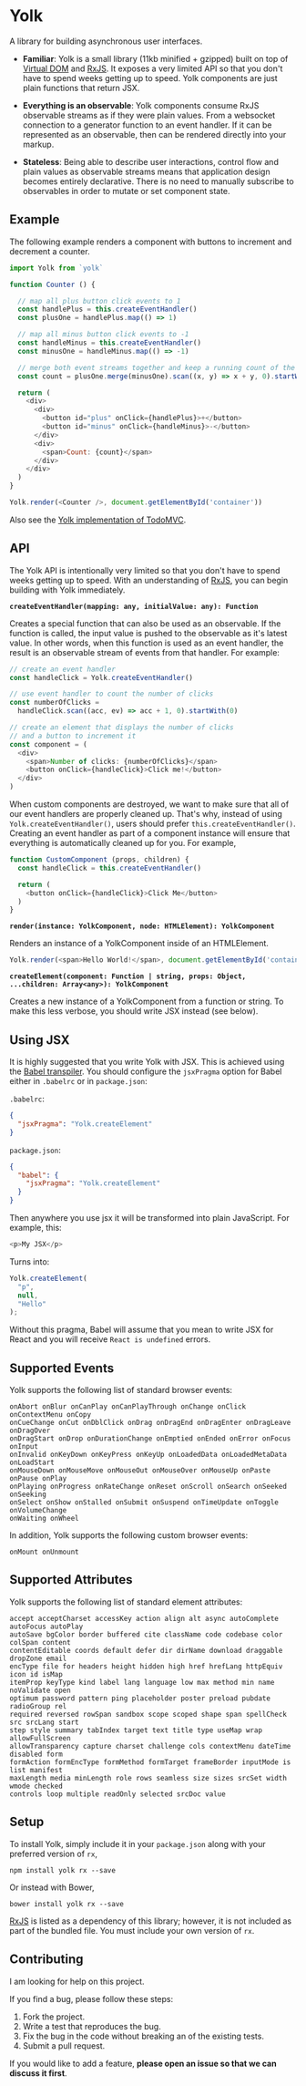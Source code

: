 # Yolk

A library for building asynchronous user interfaces.

* __Familiar__: Yolk is a small library (11kb minified + gzipped) built on top of [Virtual DOM](https://github.com/Matt-Esch/virtual-dom) and [RxJS](https://github.com/Reactive-Extensions/RxJS). It exposes a very limited API so that you don't have to spend weeks getting up to speed. Yolk components are just plain functions that return JSX.

* __Everything is an observable__: Yolk components consume RxJS observable streams as if they were plain values. From a websocket connection to a generator function to an event handler. If it can be represented as an observable, then can be rendered directly into your markup.

* __Stateless__: Being able to describe user interactions, control flow and plain values as observable streams means that application design becomes entirely declarative. There is no need to manually subscribe to observables in order to mutate or set component state.

## Example

The following example renders a component with buttons to increment and decrement a counter.

```js
import Yolk from `yolk`

function Counter () {

  // map all plus button click events to 1
  const handlePlus = this.createEventHandler()
  const plusOne = handlePlus.map(() => 1)

  // map all minus button click events to -1
  const handleMinus = this.createEventHandler()
  const minusOne = handleMinus.map(() => -1)

  // merge both event streams together and keep a running count of the result
  const count = plusOne.merge(minusOne).scan((x, y) => x + y, 0).startWith(0)

  return (
    <div>
      <div>
        <button id="plus" onClick={handlePlus}>+</button>
        <button id="minus" onClick={handleMinus}>-</button>
      </div>
      <div>
        <span>Count: {count}</span>
      </div>
    </div>
  )
}

Yolk.render(<Counter />, document.getElementById('container'))
```

Also see the [Yolk implementation of TodoMVC](https://github.com/BrewhouseTeam/Yolk-todomvc).

## API

The Yolk API is intentionally very limited so that you don't have to spend weeks getting up to speed. With an understanding of [RxJS](https://github.com/Reactive-Extensions/RxJS), you can begin building with Yolk immediately.

__`createEventHandler(mapping: any, initialValue: any): Function`__

Creates a special function that can also be used as an observable. If the function is called, the input value is pushed to the observable as it's latest value. In other words, when this function is used as an event handler, the result is an observable stream of events from that handler. For example:

```js
// create an event handler
const handleClick = Yolk.createEventHandler()

// use event handler to count the number of clicks
const numberOfClicks =
  handleClick.scan((acc, ev) => acc + 1, 0).startWith(0)

// create an element that displays the number of clicks
// and a button to increment it
const component = (
  <div>
    <span>Number of clicks: {numberOfClicks}</span>
    <button onClick={handleClick}>Click me!</button>
  </div>
)
```

When custom components are destroyed, we want to make sure that all of our event handlers are properly cleaned up.
That's why, instead of using `Yolk.createEventHandler()`, users should prefer `this.createEventHandler()`. Creating
an event handler as part of a component instance will ensure that everything is automatically cleaned up for you.
For example,

```js
function CustomComponent (props, children) {
  const handleClick = this.createEventHandler()

  return (
    <button onClick={handleClick}>Click Me</button>
  )
}
```

__`render(instance: YolkComponent, node: HTMLElement): YolkComponent`__

Renders an instance of a YolkComponent inside of an HTMLElement.

```js
Yolk.render(<span>Hello World!</span>, document.getElementById('container'))
```

__`createElement(component: Function | string, props: Object, ...children: Array<any>): YolkComponent`__

Creates a new instance of a YolkComponent from a function or string.  To make this less verbose, you should write JSX instead (see below).

## Using JSX

It is highly suggested that you write Yolk with JSX. This is achieved using the [Babel transpiler](http://babeljs.io/). You should configure the `jsxPragma` option for Babel either in `.babelrc` or in `package.json`:

`.babelrc`:

```json
{
  "jsxPragma": "Yolk.createElement"
}
```

`package.json`:

```json
{
  "babel": {
    "jsxPragma": "Yolk.createElement"
  }
}
```

Then anywhere you use jsx it will be transformed into plain JavaScript. For example, this:

```js
<p>My JSX</p>
```

Turns into:

```js
Yolk.createElement(
  "p",
  null,
  "Hello"
);
```

Without this pragma, Babel will assume that you mean to write JSX for React and you will receive `React is undefined` errors.

## Supported Events

Yolk supports the following list of standard browser events:

```
onAbort onBlur onCanPlay onCanPlayThrough onChange onClick onContextMenu onCopy
onCueChange onCut onDblClick onDrag onDragEnd onDragEnter onDragLeave onDragOver
onDragStart onDrop onDurationChange onEmptied onEnded onError onFocus onInput
onInvalid onKeyDown onKeyPress onKeyUp onLoadedData onLoadedMetaData onLoadStart
onMouseDown onMouseMove onMouseOut onMouseOver onMouseUp onPaste onPause onPlay
onPlaying onProgress onRateChange onReset onScroll onSearch onSeeked onSeeking
onSelect onShow onStalled onSubmit onSuspend onTimeUpdate onToggle onVolumeChange
onWaiting onWheel
```

In addition, Yolk supports the following custom browser events:

```
onMount onUnmount
```

## Supported Attributes

Yolk supports the following list of standard element attributes:

```
accept acceptCharset accessKey action align alt async autoComplete autoFocus autoPlay
autoSave bgColor border buffered cite className code codebase color colSpan content
contentEditable coords default defer dir dirName download draggable dropZone email
encType file for headers height hidden high href hrefLang httpEquiv icon id isMap
itemProp keyType kind label lang language low max method min name noValidate open
optimum password pattern ping placeholder poster preload pubdate radioGroup rel
required reversed rowSpan sandbox scope scoped shape span spellCheck src srcLang start
step style summary tabIndex target text title type useMap wrap allowFullScreen
allowTransparency capture charset challenge cols contextMenu dateTime disabled form
formAction formEncType formMethod formTarget frameBorder inputMode is list manifest
maxLength media minLength role rows seamless size sizes srcSet width wmode checked
controls loop multiple readOnly selected srcDoc value
```

## Setup

To install Yolk, simply include it in your `package.json` along with your preferred version of `rx`,

```
npm install yolk rx --save
```

Or instead with Bower,

```
bower install yolk rx --save
```

[RxJS](https://github.com/Reactive-Extensions/RxJS) is listed as a dependency of this library; however, it is not included as part of the bundled file. You must include your own version of `rx`.

## Contributing

I am looking for help on this project.

If you find a bug, please follow these steps:

1. Fork the project.
2. Write a test that reproduces the bug.
3. Fix the bug in the code without breaking an of the existing tests.
4. Submit a pull request.

If you would like to add a feature, __please open an issue so that we can discuss it first__.
